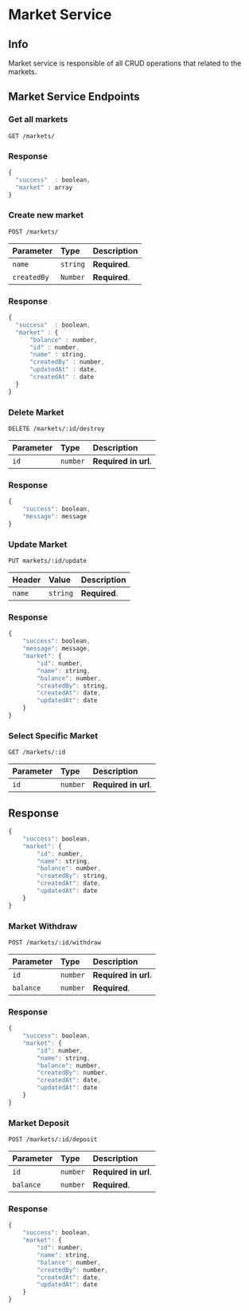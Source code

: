 # Market Service

## Info
Market service is responsible of all CRUD operations that related to the markets.


## Market Service Endpoints

### Get all markets
```http
GET /markets/
```

### Response

```javascript
{
  "success"  : boolean,
  "market" : array
}

```

### Create new market
```http
POST /markets/
```

| Parameter | Type | Description |
| :--- | :--- | :--- |
| `name` | `string` | **Required**. |
| `createdBy` | `Number` | **Required**. |


### Response

```javascript
{
  "success"  : boolean,
  "market" : {
      "balance" : number,
      "id" : number,
      "name" : string,
      "createdBy" : number,
      "updatedAt" : date,
      "createdAt" : date
  }
}

```

### Delete Market
```http
DELETE /markets/:id/destroy
```

| Parameter | Type | Description |
| :--- | :--- | :--- |
| `id` | `number` | **Required in url**. |


### Response

```javascript
{
    "success": boolean,
    "message": message
}
```
### Update Market
```http
PUT markets/:id/update
```

| Header | Value |Description |
| :--- | :--- | :--- |
| `name` | `string` | **Required**. |


### Response

```javascript
{
    "success": boolean,
    "message": message,
    "market": {
        "id": number,
        "name": string,
        "balance": number,
        "createdBy": string,
        "createdAt": date,
        "updatedAt": date
    }
}
```



### Select Specific Market
```http
GET /markets/:id
```

| Parameter | Type | Description |
| :--- | :--- | :--- |
| `id` | `number` | **Required in url**. |



## Response

```javascript
{
    "success": boolean,
    "market": {
        "id": number,
        "name": string,
        "balance": number,
        "createdBy": string,
        "createdAt": date,
        "updatedAt": date
    }
}

```

### Market Withdraw
```http
POST /markets/:id/withdraw
```

| Parameter | Type | Description |
| :--- | :--- | :--- |
| `id` | `number` | **Required in url**. |
| `balance` | `number` | **Required**. |


### Response

```javascript
{
    "success": boolean,
    "market": {
        "id": number,
        "name": string,
        "balance": number,
        "createdBy": number,
        "createdAt": date,
        "updatedAt": date
    }
}
```

### Market Deposit
```http
POST /markets/:id/deposit
```
| Parameter | Type | Description |
| :--- | :--- | :--- |
| `id` | `number` | **Required in url**. |
| `balance` | `number` | **Required**. |


### Response

```javascript
{
    "success": boolean,
    "market": {
        "id": number,
        "name": string,
        "balance": number,
        "createdBy": number,
        "createdAt": date,
        "updatedAt": date
    }
}
```
